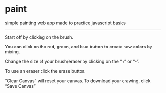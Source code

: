 # paint
simple painting web app made to practice javascript basics

--------------------------------------------

Start off by clicking on the brush.

You can click on the red, green, and
blue button to create new colors by mixing.

Change the size of your brush/eraser by 
clicking on the “+” or “-“.


To use an eraser click the erase button.


“Clear Canvas” will reset your canvas.
To download your drawing, click “Save Canvas”
